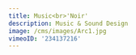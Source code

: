 ```yaml
---
title: Music<br>'Noir'
description: Music & Sound Design
image: /cms/images/Arc1.jpg
vimeoID: '234137216'
---
```












